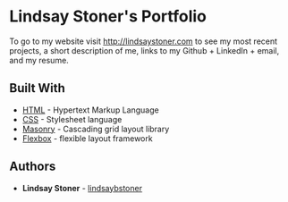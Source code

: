 # Lindsay Stoner's Portfolio
To go to my website visit http://lindsaystoner.com to see my most recent projects, a short description of me, links to my Github + LinkedIn + email, and my resume. 

## Built With
* [HTML](https://developer.mozilla.org/en-US/docs/Web/Guide/HTML/HTML5) - Hypertext Markup Language
* [CSS](https://developer.mozilla.org/en-US/docs/Web/CSS) - Stylesheet language
* [Masonry](https://masonry.desandro.com/) - Cascading grid layout library
* [Flexbox](https://css-tricks.com/snippets/css/a-guide-to-flexbox/) - flexible layout framework

## Authors
* **Lindsay Stoner** - [lindsaybstoner](https://github.com/lindsaybstoner)

